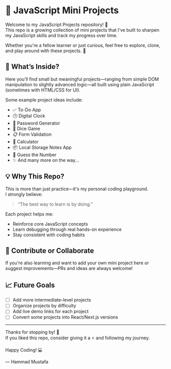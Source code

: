 # 🚀 JavaScript Mini Projects

Welcome to my JavaScript Projects repository! 👋  
This repo is a growing collection of mini projects that I’ve built to sharpen my JavaScript skills and track my progress over time.

Whether you're a fellow learner or just curious, feel free to explore, clone, and play around with these projects. 🌱

## 🔧 What’s Inside?

Here you'll find small but meaningful projects—ranging from simple DOM manipulation to slightly advanced logic—all built using plain JavaScript (sometimes with HTML/CSS for UI).

Some example project ideas include:
- ✅ To-Do App
- 🕒 Digital Clock
- 🔐 Password Generator
- 🎲 Dice Game
- 📋 Form Validation
- 🔢 Calculator
- 📦 Local Storage Notes App
- 🎯 Guess the Number
- ✨ And many more on the way...

## 💡 Why This Repo?

This is more than just practice—it's my personal coding playground.  
I strongly believe:
> “The best way to learn is by doing.”

Each project helps me:
- Reinforce core JavaScript concepts
- Learn debugging through real hands-on experience
- Stay consistent with coding habits

## 🤝 Contribute or Collaborate

If you're also learning and want to add your own mini project here or suggest improvements—PRs and ideas are always welcome!

## 📈 Future Goals

- [ ] Add more intermediate-level projects
- [ ] Organize projects by difficulty
- [ ] Add live demo links for each project
- [ ] Convert some projects into React/Next.js versions

---

Thanks for stopping by! 🌟  
If you liked this repo, consider giving it a ⭐ and following my journey.

Happy Coding! 💻

— Hammad Mustafa
